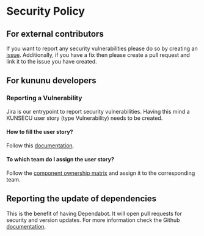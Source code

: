 # Security Policy

## For external contributors

If you want to report any security vulnerabilities please do so by creating an [issue](https://github.com/kununu/kununu-scripts/issues).
Additionally, if you have a fix then please create a pull request and link it to the issue you have created.

## For kununu developers

### Reporting a Vulnerability

Jira is our entrypoint to report security vulnerabilities. Having this mind a KUNSECU user story (type Vulnerability) needs to be created.

#### How to fill the user story?

Follow this [documentation](https://confluence.xing.hh/pages/viewpage.action?pageId=381133070).

#### To which team do I assign the user story?

Follow the [component ownership matrix](https://confluence.xing.hh/display/kununu/Component+ownership+and+support) and assign it to the corresponding team.

## Reporting the update of dependencies

This is the benefit of having Dependabot. It will open pull requests for security and version updates. For more information check the Github [documentation](https://docs.github.com/en/github/administering-a-repository/managing-pull-requests-for-dependency-updates).
